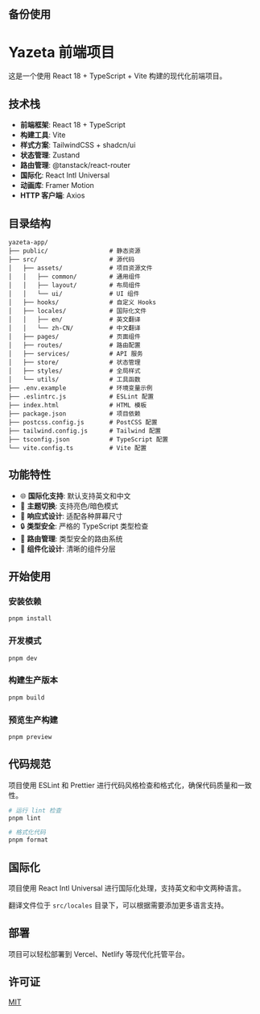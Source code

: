 ## 备份使用

# Yazeta 前端项目

这是一个使用 React 18 + TypeScript + Vite 构建的现代化前端项目。

## 技术栈

- **前端框架**: React 18 + TypeScript
- **构建工具**: Vite
- **样式方案**: TailwindCSS + shadcn/ui
- **状态管理**: Zustand
- **路由管理**: @tanstack/react-router
- **国际化**: React Intl Universal
- **动画库**: Framer Motion
- **HTTP 客户端**: Axios

## 目录结构

```
yazeta-app/
├── public/                 # 静态资源
├── src/                    # 源代码
│   ├── assets/             # 项目资源文件
│   │   ├── common/         # 通用组件
│   │   ├── layout/         # 布局组件
│   │   └── ui/             # UI 组件
│   ├── hooks/              # 自定义 Hooks
│   ├── locales/            # 国际化文件
│   │   ├── en/             # 英文翻译
│   │   └── zh-CN/          # 中文翻译
│   ├── pages/              # 页面组件
│   ├── routes/             # 路由配置
│   ├── services/           # API 服务
│   ├── store/              # 状态管理
│   ├── styles/             # 全局样式
│   └── utils/              # 工具函数
├── .env.example            # 环境变量示例
├── .eslintrc.js            # ESLint 配置
├── index.html              # HTML 模板
├── package.json            # 项目依赖
├── postcss.config.js       # PostCSS 配置
├── tailwind.config.js      # Tailwind 配置
├── tsconfig.json           # TypeScript 配置
└── vite.config.ts          # Vite 配置
```

## 功能特性

- 🌐 **国际化支持**: 默认支持英文和中文
- 🎨 **主题切换**: 支持亮色/暗色模式
- 📱 **响应式设计**: 适配各种屏幕尺寸
- 🔒 **类型安全**: 严格的 TypeScript 类型检查
- 🚀 **路由管理**: 类型安全的路由系统
- 🧩 **组件化设计**: 清晰的组件分层

## 开始使用

### 安装依赖

```bash
pnpm install
```

### 开发模式

```bash
pnpm dev
```

### 构建生产版本

```bash
pnpm build
```

### 预览生产构建

```bash
pnpm preview
```

## 代码规范

项目使用 ESLint 和 Prettier 进行代码风格检查和格式化，确保代码质量和一致性。

```bash
# 运行 lint 检查
pnpm lint

# 格式化代码
pnpm format
```

## 国际化

项目使用 React Intl Universal 进行国际化处理，支持英文和中文两种语言。

翻译文件位于 `src/locales` 目录下，可以根据需要添加更多语言支持。

## 部署

项目可以轻松部署到 Vercel、Netlify 等现代化托管平台。

## 许可证

[MIT](LICENSE)
